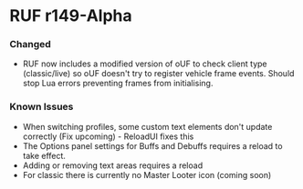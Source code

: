 # RUF r149-Alpha
### Changed
* RUF now includes a modified version of oUF to check client type (classic/live) so oUF doesn't try to register vehicle frame events. Should stop Lua errors preventing frames from initialising.

### Known Issues
* When switching profiles, some custom text elements don't update correctly (Fix upcoming) - ReloadUI fixes this
* The Options panel settings for Buffs and Debuffs requires a reload to take effect.
* Adding or removing text areas requires a reload
* For classic there is currently no Master Looter icon (coming soon)
